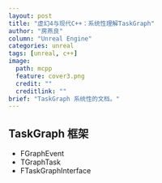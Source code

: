 ```yaml
---
layout: post
title: "虚幻4与现代C++：系统性理解TaskGraph"
author: "房燕良"
column: "Unreal Engine"
categories: unreal
tags: [unreal, c++]
image:
  path: mcpp
  feature: cover3.png
  credit: ""
  creditlink: ""
brief: "TaskGraph 系统性的文档。"
---
```


## TaskGraph 框架

- FGraphEvent
- TGraphTask
- FTaskGraphInterface
